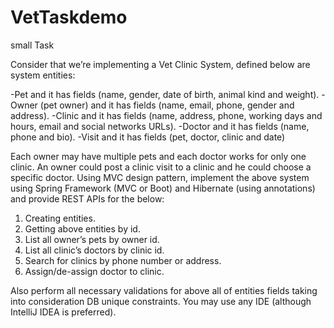 # VetTaskdemo
small Task

Consider that we’re implementing a Vet Clinic System, defined below are system entities:

-Pet and it has fields (name, gender, date of birth, animal kind and weight).
-Owner (pet owner) and it has fields (name, email, phone, gender and address).
-Clinic and it has fields (name, address, phone, working days and hours, email and social networks URLs).
-Doctor and it has fields (name, phone and bio).
-Visit and it has fields (pet, doctor, clinic and date)

Each owner may have multiple pets and each doctor works for only one clinic.
An owner could post a clinic visit to a clinic and he could choose a specific doctor.
Using MVC design pattern, implement the above system using Spring Framework (MVC or Boot) 
and Hibernate (using annotations) and provide REST APIs for the below:

1.	Creating entities. 
2.	Getting above entities by id. 
3.	List all owner’s pets by owner id. 
4.	List all clinic’s doctors by clinic id.
5.	Search for clinics by phone number or address.
6.	Assign/de-assign doctor to clinic.

Also perform all necessary validations for above all of entities fields taking into consideration DB unique constraints. 
You may use any IDE (although IntelliJ IDEA is preferred).
